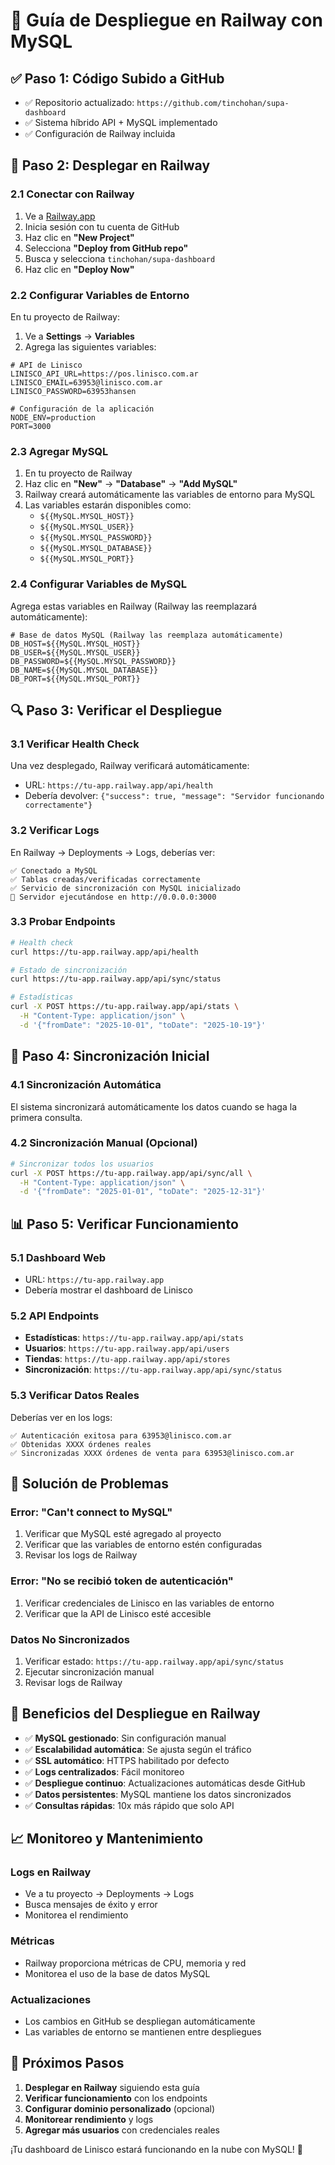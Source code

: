 # 🚀 Guía de Despliegue en Railway con MySQL

## ✅ **Paso 1: Código Subido a GitHub**
- ✅ Repositorio actualizado: `https://github.com/tinchohan/supa-dashboard`
- ✅ Sistema híbrido API + MySQL implementado
- ✅ Configuración de Railway incluida

## 🚀 **Paso 2: Desplegar en Railway**

### 2.1 Conectar con Railway
1. Ve a [Railway.app](https://railway.app)
2. Inicia sesión con tu cuenta de GitHub
3. Haz clic en **"New Project"**
4. Selecciona **"Deploy from GitHub repo"**
5. Busca y selecciona `tinchohan/supa-dashboard`
6. Haz clic en **"Deploy Now"**

### 2.2 Configurar Variables de Entorno
En tu proyecto de Railway:

1. Ve a **Settings** → **Variables**
2. Agrega las siguientes variables:

```env
# API de Linisco
LINISCO_API_URL=https://pos.linisco.com.ar
LINISCO_EMAIL=63953@linisco.com.ar
LINISCO_PASSWORD=63953hansen

# Configuración de la aplicación
NODE_ENV=production
PORT=3000
```

### 2.3 Agregar MySQL
1. En tu proyecto de Railway
2. Haz clic en **"New"** → **"Database"** → **"Add MySQL"**
3. Railway creará automáticamente las variables de entorno para MySQL
4. Las variables estarán disponibles como:
   - `${{MySQL.MYSQL_HOST}}`
   - `${{MySQL.MYSQL_USER}}`
   - `${{MySQL.MYSQL_PASSWORD}}`
   - `${{MySQL.MYSQL_DATABASE}}`
   - `${{MySQL.MYSQL_PORT}}`

### 2.4 Configurar Variables de MySQL
Agrega estas variables en Railway (Railway las reemplazará automáticamente):

```env
# Base de datos MySQL (Railway las reemplaza automáticamente)
DB_HOST=${{MySQL.MYSQL_HOST}}
DB_USER=${{MySQL.MYSQL_USER}}
DB_PASSWORD=${{MySQL.MYSQL_PASSWORD}}
DB_NAME=${{MySQL.MYSQL_DATABASE}}
DB_PORT=${{MySQL.MYSQL_PORT}}
```

## 🔍 **Paso 3: Verificar el Despliegue**

### 3.1 Verificar Health Check
Una vez desplegado, Railway verificará automáticamente:
- URL: `https://tu-app.railway.app/api/health`
- Debería devolver: `{"success": true, "message": "Servidor funcionando correctamente"}`

### 3.2 Verificar Logs
En Railway → Deployments → Logs, deberías ver:
```
✅ Conectado a MySQL
✅ Tablas creadas/verificadas correctamente
✅ Servicio de sincronización con MySQL inicializado
🚀 Servidor ejecutándose en http://0.0.0.0:3000
```

### 3.3 Probar Endpoints
```bash
# Health check
curl https://tu-app.railway.app/api/health

# Estado de sincronización
curl https://tu-app.railway.app/api/sync/status

# Estadísticas
curl -X POST https://tu-app.railway.app/api/stats \
  -H "Content-Type: application/json" \
  -d '{"fromDate": "2025-10-01", "toDate": "2025-10-19"}'
```

## 🎯 **Paso 4: Sincronización Inicial**

### 4.1 Sincronización Automática
El sistema sincronizará automáticamente los datos cuando se haga la primera consulta.

### 4.2 Sincronización Manual (Opcional)
```bash
# Sincronizar todos los usuarios
curl -X POST https://tu-app.railway.app/api/sync/all \
  -H "Content-Type: application/json" \
  -d '{"fromDate": "2025-01-01", "toDate": "2025-12-31"}'
```

## 📊 **Paso 5: Verificar Funcionamiento**

### 5.1 Dashboard Web
- URL: `https://tu-app.railway.app`
- Debería mostrar el dashboard de Linisco

### 5.2 API Endpoints
- **Estadísticas**: `https://tu-app.railway.app/api/stats`
- **Usuarios**: `https://tu-app.railway.app/api/users`
- **Tiendas**: `https://tu-app.railway.app/api/stores`
- **Sincronización**: `https://tu-app.railway.app/api/sync/status`

### 5.3 Verificar Datos Reales
Deberías ver en los logs:
```
✅ Autenticación exitosa para 63953@linisco.com.ar
✅ Obtenidas XXXX órdenes reales
✅ Sincronizadas XXXX órdenes de venta para 63953@linisco.com.ar
```

## 🔧 **Solución de Problemas**

### Error: "Can't connect to MySQL"
1. Verificar que MySQL esté agregado al proyecto
2. Verificar que las variables de entorno estén configuradas
3. Revisar los logs de Railway

### Error: "No se recibió token de autenticación"
1. Verificar credenciales de Linisco en las variables de entorno
2. Verificar que la API de Linisco esté accesible

### Datos No Sincronizados
1. Verificar estado: `https://tu-app.railway.app/api/sync/status`
2. Ejecutar sincronización manual
3. Revisar logs de Railway

## 🎉 **Beneficios del Despliegue en Railway**

- ✅ **MySQL gestionado**: Sin configuración manual
- ✅ **Escalabilidad automática**: Se ajusta según el tráfico
- ✅ **SSL automático**: HTTPS habilitado por defecto
- ✅ **Logs centralizados**: Fácil monitoreo
- ✅ **Despliegue continuo**: Actualizaciones automáticas desde GitHub
- ✅ **Datos persistentes**: MySQL mantiene los datos sincronizados
- ✅ **Consultas rápidas**: 10x más rápido que solo API

## 📈 **Monitoreo y Mantenimiento**

### Logs en Railway
- Ve a tu proyecto → Deployments → Logs
- Busca mensajes de éxito y error
- Monitorea el rendimiento

### Métricas
- Railway proporciona métricas de CPU, memoria y red
- Monitorea el uso de la base de datos MySQL

### Actualizaciones
- Los cambios en GitHub se despliegan automáticamente
- Las variables de entorno se mantienen entre despliegues

## 🚀 **Próximos Pasos**

1. **Desplegar en Railway** siguiendo esta guía
2. **Verificar funcionamiento** con los endpoints
3. **Configurar dominio personalizado** (opcional)
4. **Monitorear rendimiento** y logs
5. **Agregar más usuarios** con credenciales reales

¡Tu dashboard de Linisco estará funcionando en la nube con MySQL! 🎯
